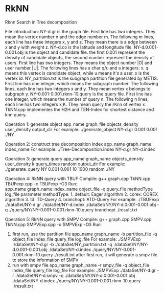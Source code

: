 # RkNN
Rknn Search in Tree decomposition



File introduction:
NY-d.gr is the graph file. First line has two integers. They mean the vertex number n and the edge number m. The following m lines, each line has three integers x, y and z. They mean there is a edge between x and y with weight z.
NY-d.co is the latitude and longitude file.
NY-d.0.001-0.001.obj is the object and candidate file. the first 0.001 represent the density of candidate objects, the second number represent the density of users. First line has two integers. They means the object number |O| and user number |U|. The following lines has a char q/u and a integers: x. q means this vertex is candidate object, while u means it's a user. x is the vertex id.
NY_partition.txt is the subgraph partition file generated by METIS. First line has one integer, which means the subgraph number. The following lines, each line has two integers x and y. They mean vertex x belongs to subgraph y.
NY-0.001-0.001.rknn-10.query is the query file. First line has one integer, which means the number of query n. The following n lines, each line has two integers x,K. They mean query the rKnn of vertex x.
TkNN.cpp implementes the H2H and TEN-Index for shortest distance and knn query.

Operation 1: generate object
app_name graph_file objects_density user_density output_dir
    For example:
	./generate_object NY-d.gr 0.001 0.001 ./NY


Operation 2: construct tree decomposition index
app_name graph_name index_name
    For example:
    ./Tree-Decomposition.index NY-d.gr NY-d.index


Operation 3: generate query
app_name graph_name objects_density user_density k query_times random output_dir
    For example:
	./generate_query NY 0.001 0.001 10 1000 random ./NY

Operation 4: RkNN query with TBUF
Compile:  g++ graph.cpp TkNN.cpp TBUFexp.cpp -o TBUFexp -O3
Run:  
app_name graph_name index_name object_file -q query_file methodType log_file
parameter methodType:
	1. default: Eager algorithm
	2. corex: COREX algorithm
    3. td: TD-Query
	4. branchopt: ATD-Query
For example:
    ./TBUFexp ./dataSet/NY-d.gr ./dataSet/NY-d.index ./dataSet/NY/NY-d.0.001-0.001.obj -q ./query/NY/NY-0.001-0.001.rknn-10.query branchopt ./result.txt

Operation 5: RkNN query with SMPV
Compile:  g++ graph.cpp SMPV.cpp TkNN.cpp SMPVExp.cpp -o SMPVExp -O3
Run:  

1. first run,  use the partition file
app_name graph_name -b partition_file -q object_file index_file query_file log_file
   For example:
	./SMPVExp ./dataSet/NY-d.gr -b ./dataSet/NY_partition.txt -q ./dataSet/NY/NY-d.0.001-0.001.obj ./dataSet/NY-d.index ./query/NY/NY-0.001-0.001.rknn-10.query ./result.txt
after first run, it will generate a smpv file to store the information of SMPV
2. run with smpv file
app_name graph_name -r smpv_file -q object_file index_file query_file log_file
   For example:
	./SMPVExp ./dataSet/NY-d.gr -r ./dataSet/NY-d.smpv -q ./dataSet/NY/NY-d.0.001-0.001.obj ./dataSet/NY-d.index ./query/NY/NY-0.001-0.001.rknn-10.query ./result.txt